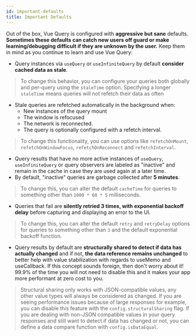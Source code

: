```yaml
---
id: important-defaults
title: Important Defaults
---
```


Out of the box, Vue Query is configured with **aggressive but sane** defaults. **Sometimes these defaults can catch new users off guard or make learning/debugging difficult if they are unknown by the user.** Keep them in mind as you continue to learn and use Vue Query:

- Query instances via `useQuery` or `useInfiniteQuery` by default **consider cached data as stale**.

> To change this behavior, you can configure your queries both globally and per-query using the `staleTime` option. Specifying a longer `staleTime` means queries will not refetch their data as often

- Stale queries are refetched automatically in the background when:
  - New instances of the query mount
  - The window is refocused
  - The network is reconnected.
  - The query is optionally configured with a refetch interval.

> To change this functionality, you can use options like `refetchOnMount`, `refetchOnWindowFocus`, `refetchOnReconnect` and `refetchInterval`.

- Query results that have no more active instances of `useQuery`, `useInfiniteQuery` or query observers are labeled as "inactive" and remain in the cache in case they are used again at a later time.
- By default, "inactive" queries are garbage collected after **5 minutes**.

> To change this, you can alter the default `cacheTime` for queries to something other than `1000 * 60 * 5` milliseconds.

- Queries that fail are **silently retried 3 times, with exponential backoff delay** before capturing and displaying an error to the UI.

> To change this, you can alter the default `retry` and `retryDelay` options for queries to something other than `3` and the default exponential backoff function.

- Query results by default are **structurally shared to detect if data has actually changed** and if not, **the data reference remains unchanged** to better help with value stabilization with regards to useMemo and useCallback. If this concept sounds foreign, then don't worry about it! 99.9% of the time you will not need to disable this and it makes your app more performant at zero cost to you.

> Structural sharing only works with JSON-compatible values, any other value types will always be considered as changed. If you are seeing performance issues because of large responses for example, you can disable this feature with the `config.structuralSharing` flag. If you are dealing with non-JSON compatible values in your query responses and still want to detect if data has changed or not, you can define a data compare function with `config.isDataEqual`.

